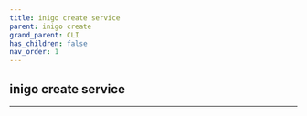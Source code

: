 ```yaml
---
title: inigo create service
parent: inigo create
grand_parent: CLI
has_children: false
nav_order: 1
---
```


## inigo create service
---

